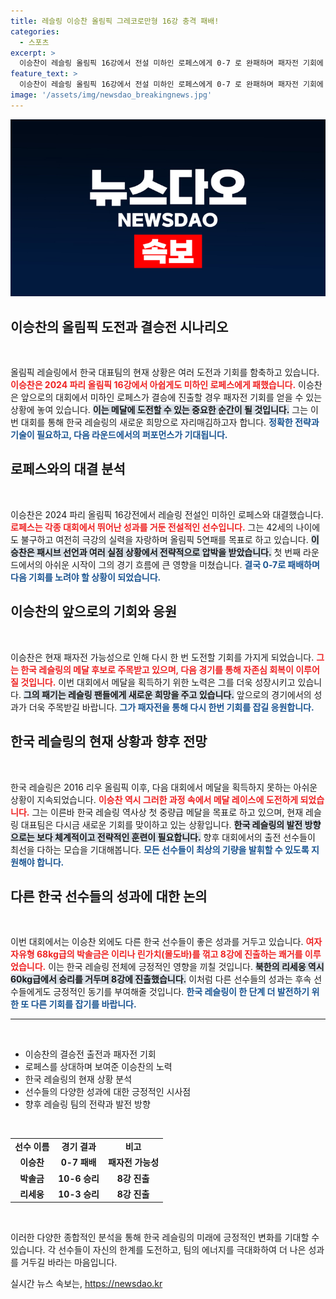 ```yaml
---
title: 레슬링 이승찬 올림픽 그레코로만형 16강 충격 패배!
categories:
  - 스포츠
excerpt: >
  이승찬이 레슬링 올림픽 16강에서 전설 미하인 로페스에게 0-7 로 완패하며 패자전 기회에 대비해야 하는 상황. 그러나 그는 한국 레슬링의 역사를 새로 쓸 기회를 여전히 노리고 있다. 클릭해 더 알아보세요!
feature_text: >
  이승찬이 레슬링 올림픽 16강에서 전설 미하인 로페스에게 0-7 로 완패하며 패자전 기회에 대비해야 하는 상황. 그러나 그는 한국 레슬링의 역사를 새로 쓸 기회를 여전히 노리고 있다. 클릭해 더 알아보세요!
image: '/assets/img/newsdao_breakingnews.jpg'
---
```


<p><img src="/assets/img/newsdao_breakingnews.jpg" alt="flaretime 속보" /></p>

<h2 data-ke-size="size26">이승찬의 올림픽 도전과 결승전 시나리오</h2>

<p data-ke-size="size16">&nbsp;</p>

<p>올림픽 레슬링에서 한국 대표팀의 현재 상황은 여러 도전과 기회를 함축하고 있습니다. <b><span style="color: #ee2323;">이승찬은 2024 파리 올림픽 16강에서 아쉽게도 미하인 로페스에게 패했습니다.</span></b> 이승찬은 앞으로의 대회에서 미하인 로페스가 결승에 진출할 경우 패자전 기회를 얻을 수 있는 상황에 놓여 있습니다. <b><span style="background-color: #21538527;">이는 메달에 도전할 수 있는 중요한 순간이 될 것입니다.</span></b> 그는 이번 대회를 통해 한국 레슬링의 새로운 희망으로 자리매김하고자 합니다. <b><span style="color: #1a5490;">정확한 전략과 기술이 필요하고, 다음 라운드에서의 퍼포먼스가 기대됩니다.</span></b></p>

<h2 data-ke-size="size26">로페스와의 대결 분석</h2>

<p data-ke-size="size16">&nbsp;</p>

<p>이승찬은 2024 파리 올림픽 16강전에서 레슬링 전설인 미하인 로페스와 대결했습니다. <b><span style="color: #ee2323;">로페스는 각종 대회에서 뛰어난 성과를 거둔 전설적인 선수입니다.</span></b> 그는 42세의 나이에도 불구하고 여전히 극강의 실력을 자랑하며 올림픽 5연패를 목표로 하고 있습니다. <b><span style="background-color: #21538527;">이승찬은 패시브 선언과 여러 실점 상황에서 전략적으로 압박을 받았습니다.</span></b> 첫 번째 라운드에서의 아쉬운 시작이 그의 경기 흐름에 큰 영향을 미쳤습니다. <b><span style="color: #1a5490;">결국 0-7로 패배하며 다음 기회를 노려야 할 상황이 되었습니다.</span></b></p>

<h2 data-ke-size="size26">이승찬의 앞으로의 기회와 응원</h2>

<p data-ke-size="size16">&nbsp;</p>

<p>이승찬은 현재 패자전 가능성으로 인해 다시 한 번 도전할 기회를 가지게 되었습니다. <b><span style="color: #ee2323;">그는 한국 레슬링의 메달 후보로 주목받고 있으며, 다음 경기를 통해 자존심 회복이 이루어질 것입니다.</span></b> 이번 대회에서 메달을 획득하기 위한 노력은 그를 더욱 성장시키고 있습니다. <b><span style="background-color: #21538527;">그의 패기는 레슬링 팬들에게 새로운 희망을 주고 있습니다.</span></b> 앞으로의 경기에서의 성과가 더욱 주목받길 바랍니다. <b><span style="color: #1a5490;">그가 패자전을 통해 다시 한번 기회를 잡길 응원합니다.</span></b></p>

<h2 data-ke-size="size26">한국 레슬링의 현재 상황과 향후 전망</h2>

<p data-ke-size="size16">&nbsp;</p>

<p>한국 레슬링은 2016 리우 올림픽 이후, 다음 대회에서 메달을 획득하지 못하는 아쉬운 상황이 지속되었습니다. <b><span style="color: #ee2323;">이승찬 역시 그러한 과정 속에서 메달 레이스에 도전하게 되었습니다.</span></b> 그는 이른바 한국 레슬링 역사상 첫 중량급 메달을 목표로 하고 있으며, 현재 레슬링 대표팀은 다시금 새로운 기회를 맞이하고 있는 상황입니다. <b><span style="background-color: #21538527;">한국 레슬링의 발전 방향으로는 보다 체계적이고 전략적인 훈련이 필요합니다.</span></b> 향후 대회에서의 출전 선수들이 최선을 다하는 모습을 기대해봅니다. <b><span style="color: #1a5490;">모든 선수들이 최상의 기량을 발휘할 수 있도록 지원해야 합니다.</span></b></p>

<h2 data-ke-size="size26">다른 한국 선수들의 성과에 대한 논의</h2>

<p data-ke-size="size16">&nbsp;</p>

<p>이번 대회에서는 이승찬 외에도 다른 한국 선수들이 좋은 성과를 거두고 있습니다. <b><span style="color: #ee2323;">여자 자유형 68kg급의 박솔금은 이리나 린가치(몰도바)를 꺾고 8강에 진출하는 쾌거를 이루었습니다.</span></b> 이는 한국 레슬링 전체에 긍정적인 영향을 끼칠 것입니다. <b><span style="background-color: #21538527;">북한의 리세웅 역시 60kg급에서 승리를 거두며 8강에 진출했습니다.</span></b> 이처럼 다른 선수들의 성과는 후속 선수들에게도 긍정적인 동기를 부여해줄 것입니다. <b><span style="color: #1a5490;">한국 레슬링이 한 단계 더 발전하기 위한 또 다른 기회를 잡기를 바랍니다.</span></b></p>

<hr>

<p data-ke-size="size16">&nbsp;</p>

<ul>
    <li>이승찬의 결승전 출전과 패자전 기회</li>
    <li>로페스를 상대하며 보여준 이승찬의 노력</li>
    <li>한국 레슬링의 현재 상황 분석</li>
    <li>선수들의 다양한 성과에 대한 긍정적인 시사점</li>
    <li>향후 레슬링 팀의 전략과 발전 방향</li>
</ul>

<p data-ke-size="size16">&nbsp;</p> 

<table style="width: 100%; border-collapse: collapse;">
    <tbody>
        <tr>
            <td style="text-align: center; height: 17px;"><b>선수 이름</b></td>
            <td style="text-align: center; height: 17px;"><b>경기 결과</b></td>
            <td style="text-align: center; height: 17px;"><b>비고</b></td>
        </tr>
        <tr>
            <td style="text-align: center; height: 17px;"><b>이승찬</b></td>
            <td style="text-align: center; height: 17px;"><b>0-7 패배</b></td>
            <td style="text-align: center; height: 17px;"><b>패자전 가능성</b></td>
        </tr>
        <tr>
            <td style="text-align: center; height: 17px;"><b>박솔금</b></td>
            <td style="text-align: center; height: 17px;"><b>10-6 승리</b></td>
            <td style="text-align: center; height: 17px;"><b>8강 진출</b></td>
        </tr>
        <tr>
            <td style="text-align: center; height: 17px;"><b>리세웅</b></td>
            <td style="text-align: center; height: 17px;"><b>10-3 승리</b></td>
            <td style="text-align: center; height: 17px;"><b>8강 진출</b></td>
        </tr>
    </tbody>
</table>

<p data-ke-size="size16">&nbsp;</p> 

<p>이러한 다양한 종합적인 분석을 통해 한국 레슬링의 미래에 긍정적인 변화를 기대할 수 있습니다. 각 선수들이 자신의 한계를 도전하고, 팀의 에너지를 극대화하여 더 나은 성과를 거두길 바라는 마음입니다.</p>
실시간 뉴스 속보는, <a href="https://newsdao.kr" rel="dofollow">https://newsdao.kr</a>


